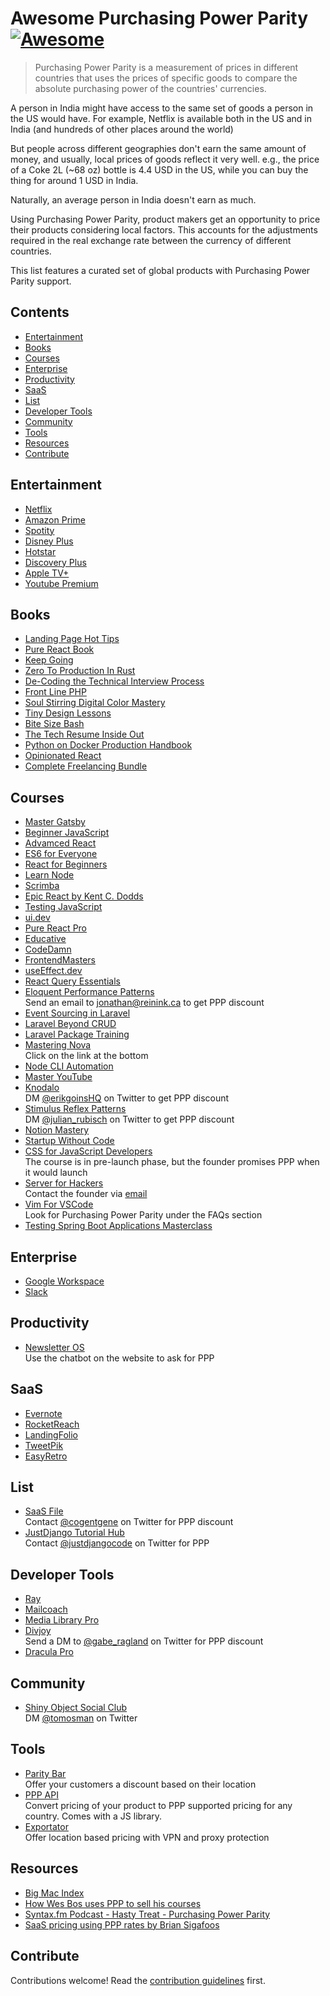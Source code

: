 # Awesome Purchasing Power Parity [![Awesome](https://awesome.re/badge.svg)](https://awesome.re)

> Purchasing Power Parity is a measurement of prices in different
> countries that uses the prices of specific goods to compare the
> absolute purchasing power of the countries' currencies.

A person in India might have access to the same set of goods a person in the US would have. For example, Netflix is available both in the US and in India (and hundreds of other places around the world)

But people across different geographies don't earn the same amount of money, and usually, local prices of goods reflect it very well. e.g., the price of a Coke 2L (~68 oz) bottle is 4.4 USD in the US, while you can buy the thing for around 1 USD in India.

Naturally, an average person in India doesn't earn as much.

Using Purchasing Power Parity, product makers get an opportunity to price their products considering local factors. This accounts for the adjustments required in the real exchange rate between the currency of different countries.

This list features a curated set of global products with Purchasing Power Parity support.

## Contents

- [Entertainment](#entertainment)
- [Books](#books)
- [Courses](#courses)
- [Enterprise](#enterprise)
- [Productivity](#productivity)
- [SaaS](#saas)
- [List](#list)
- [Developer Tools](#developer-tools)
- [Community](#community)
- [Tools](#tools)
- [Resources](#resources)
- [Contribute](#contribute)

## Entertainment

- [Netflix](https://www.netflix.com)
- [Amazon Prime](https://www.primevideo.com)
- [Spotity](https://www.spotify.com)
- [Disney Plus](https://www.disneyplus.com)
- [Hotstar](https://www.hotstar.com)
- [Discovery Plus](https://www.discoveryplus.com)
- [Apple TV+](https://tv.apple.com)
- [Youtube Premium](https://www.youtube.com/premium)

## Books

- [Landing Page Hot Tips](https://onepagelove.com/100-tips)
- [Pure React Book](https://www.purereact.com)
- [Keep Going](https://mtrostyle.gumroad.com/l/keepgoing)
- [Zero To Production In Rust](https://www.zero2prod.com)
- [De-Coding the Technical Interview Process](https://technicalinterviews.dev)
- [Front Line PHP](https://front-line-php.com)
- [Soul Stirring Digital Color Mastery](https://flurly.com/p/soul-stirring-colors)
- [Tiny Design Lessons](https://tinydesignlessons.com)
- [Bite Size Bash](https://wizardzines.com/zines/bite-size-bash)
- [The Tech Resume Inside Out](https://thetechresume.com)
- [Python on Docker Production Handbook](https://pythonspeed.com/products/productionhandbook)
- [Opinionated React](https://opinionatedreact.com)
- [Complete Freelancing Bundle](https://studywebdevelopment.com/freelancing.html)
  
## Courses

- [Master Gatsby](https://mastergatsby.com)
- [Beginner JavaScript](https://beginnerjavaScript.com)
- [Advamced React](https://advancedreact.com)
- [ES6 for Everyone](https://es6.io)
- [React for Beginners](https://reactforbeginners.com)
- [Learn Node](https://learnnode.com)
- [Scrimba](https://www.scrimba.com)
- [Epic React by Kent C. Dodds](https://epicreact.dev)
- [Testing JavaScript](https://testingjavascript.com)
- [ui.dev](https://ui.dev)
- [Pure React Pro](https://www.purereact.com)
- [Educative](https://educative.io)
- [CodeDamn](https://codedamn.com)
- [FrontendMasters](https://frontendmasters.com)
- [useEffect.dev](https://useeffect.dev)
- [React Query Essentials](https://learn.tanstack.com/p/react-query-essentials)
- [Eloquent Performance Patterns](https://eloquent-course.reinink.ca) \
  Send an email to jonathan@reinink.ca to get PPP discount
- [Event Sourcing in Laravel](https://event-sourcing-laravel.com)
- [Laravel Beyond CRUD](https://laravel-beyond-crud.com)
- [Laravel Package Training](https://laravelpackage.training)
- [Mastering Nova](https://masteringnova.com) \
  Click on the link at the bottom
- [Node CLI Automation](https://nodecli.com)
- [Master YouTube](https://slowgrowth.com/master-youtube)
- [Knodalo](https://www.knodalo.com) \
  DM [@erikgoinsHQ](https://www.twitter.com/erikgoinsHQ) on Twitter to get PPP discount
- [Stimulus Reflex Patterns](https://www.stimulusreflexpatterns.com) \
  DM [@julian_rubisch](https://www.twitter.com/julian_rubisch) on Twitter to get PPP discount
- [Notion Mastery](https://notionmastery.com)
- [Startup Without Code](https://startupwithoutcode.app)
- [CSS for JavaScript Developers](https://css-for-js.dev) \
  The course is in pre-launch phase, but the founder promises PPP when it would launch
- [Server for Hackers](serversforhackers.com) \
  Contact the founder via [email](https://mobile.twitter.com/fideloper/status/1333458640255193091)
- [Vim For VSCode](https://vimforvscode.com) \
  Look for Purchasing Power Parity under the FAQs section
- [Testing Spring Boot Applications Masterclass](https://rieckpil.de/testing-spring-boot-applications-masterclass/)

## Enterprise

- [Google Workspace](https://workspace.google.com)
- [Slack](https://www.slack.com)

## Productivity

- [Newsletter OS](https://newsletteros.com) \
  Use the chatbot on the website to ask for PPP

## SaaS

- [Evernote](https://evernote.com)
- [RocketReach](https://www.rocketreach.co)
- [LandingFolio](https://landingfolio.com)
- [TweetPik](https://tweetpik.com)
- [EasyRetro](https://easyretro.io)

## List

- [SaaS File](https://www.swipe.page) \
  Contact [@cogentgene](https://www.twitter.com/cogentgene) on Twitter for PPP discount
- [JustDjango Tutorial Hub](https://justdjango.com/tutorial-hub) \
  Contact [@justdjangocode](https://twitter.com/justdjangocode/status/1331466567381639170) on Twitter for PPP

## Developer Tools

- [Ray](https://myray.app)
- [Mailcoach](https://mailcoach.app)
- [Media Library Pro](https://medialibrary.pro)
- [Divjoy](https://divjoy.com) \
  Send a DM to [@gabe_ragland](https://www.twitter.com/gabe_ragland) on Twitter for PPP discount
- [Dracula Pro](https://draculatheme.com/pro)
  
## Community

- [Shiny Object Social Club](https://shinyobjectsocial.com) \
  DM [@tomosman](https://www.twitter.com/tomosman) on Twitter

## Tools

- [Parity Bar](https://paritybar.com) \
  Offer your customers a discount based on their location
- [PPP API](https://purchasing-power-parity.com) \
  Convert pricing of your product to PPP supported pricing for any country. Comes with a JS library.
- [Exportator](https://www.exportator.com) \
  Offer location based pricing with VPN and proxy protection

## Resources

- [Big Mac Index](https://www.economist.com/big-mac-index)
- [How Wes Bos uses PPP to sell his courses](https://wesbos.com/parity-purchasing-power)
- [Syntax.fm Podcast - Hasty Treat - Purchasing Power Parity](https://syntax.fm/show/233/hasty-treat-purchasing-power-parity)
- [SaaS pricing using PPP rates by Brian Sigafoos](https://briansigafoos.com/saas-pricing-using-ppp-rates/)

## Contribute

Contributions welcome! Read the [contribution guidelines](contributing.md) first.
